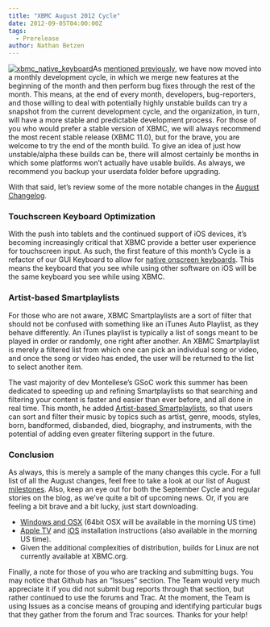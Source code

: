 ```yaml
---
title: "XBMC August 2012 Cycle"
date: 2012-09-05T04:00:00Z
tags:
  - Prerelease
author: Nathan Betzen
---
```


[![](/images/blog/xbmc_native_keyboard-300x200.webp "xbmc_native_keyboard")](/images/blog/xbmc_native_keyboard.webp)As [mentioned previously](https://kodi.wiki/theuni/2012/04/25/update-grab-bag/ "XBMC April Grab Bag"), we have now moved into a monthly development cycle, in which we merge new features at the beginning of the month and then perform bug fixes through the rest of the month. This means, at the end of every month, developers, bug-reporters, and those willing to deal with potentially highly unstable builds can try a snapshot from the current development cycle, and the organization, in turn, will have a more stable and predictable development process. For those of you who would prefer a stable version of XBMC, we will always recommend the most recent stable release (XBMC 11.0), but for the brave, you are welcome to try the end of the month build. To give an idea of just how unstable/alpha these builds can be, there will almost certainly be months in which some platforms won’t actually have usable builds. As always, we recommend you backup your userdata folder before upgrading.

With that said, let’s review some of the more notable changes in the [August Changelog](https://github.com/xbmc/xbmc/issues?milestone=5&state=closed "XBMC August Changelog").

### Touchscreen Keyboard Optimization

With the push into tablets and the continued support of iOS devices, it’s becoming increasingly critical that XBMC provide a better user experience for touchscreen input. As such, the first feature of this month’s Cycle is a refactor of our GUI Keyboard to allow for [native onscreen keyboards](https://github.com/xbmc/xbmc/pull/1194 "Native Touchscreen Keyboard refactor"). This means the keyboard that you see while using other software on iOS will be the same keyboard you see while using XBMC.

### Artist-based Smartplaylists

For those who are not aware, XBMC Smartplaylists are a sort of filter that should not be confused with something like an iTunes Auto Playlist, as they behave differently. An iTunes playlist is typically a list of songs meant to be played in order or randomly, one right after another. An XBMC Smartplaylist is merely a filtered list from which one can pick an individual song or video, and once the song or video has ended, the user will be returned to the list to select another item.

The vast majority of dev Montellese’s GSoC work this summer has been dedicated to speeding up and refining Smartplaylists so that searching and filtering your content is faster and easier than ever before, and all done in real time. This month, he added [Artist-based Smartplaylists](https://github.com/xbmc/xbmc/pull/1249 "Artist-based Smartplaylists"), so that users can sort and filter their music by topics such as artist, genre, moods, styles, born, bandformed, disbanded, died, biography, and instruments, with the potential of adding even greater filtering support in the future.

### Conclusion

As always, this is merely a sample of the many changes this cycle. For a full list of all the August changes, feel free to take a look at our list of August [milestones](https://github.com/xbmc/xbmc/issues?milestone=5&state=closed "August Changelog"). Also, keep an eye out for both the September Cycle and regular stories on the blog, as we’ve quite a bit of upcoming news. Or, if you are feeling a bit brave and a bit lucky, just start downloading.

- [Windows and OSX](http://mirrors.xbmc.org/snapshots/ "XBMC snapshots for Windows and OSX") (64bit OSX will be available in the morning US time)
- [Apple TV](https://kodi.wiki/view/HOW-TO:Install_XBMC_on_Apple_TV_2 "Apple TV instuctions") and [iOS](https://kodi.wiki/view/HOW-TO:Install_XBMC_on_iPad/iPhone/iPod_touch "iOS installation instructions") installation instructions (also available in the morning US time).
- Given the additional complexities of distribution, builds for Linux are not currently available at XBMC.org.

Finally, a note for those of you who are tracking and submitting bugs. You may notice that Github has an “Issues” section. The Team would very much appreciate it if you did not submit bug reports through that section, but rather continued to use the forums and Trac. At the moment, the Team is using Issues as a concise means of grouping and identifying particular bugs that they gather from the forum and Trac sources. Thanks for your help!
